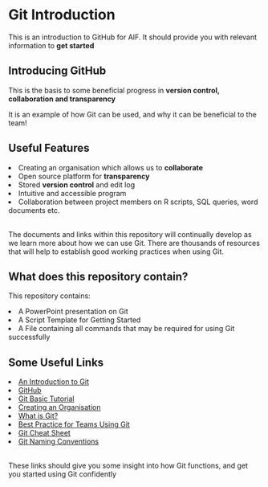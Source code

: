 <!DOCTYPE html>
<html>
<h1>Git Introduction</h1>
<head>
<p>This is an introduction to GitHub for AIF. It should provide you with relevant information to <strong>get started</strong></p>
</head>
<body>
<h2>Introducing GitHub</h2>
<p>This is the basis to some beneficial progress in <strong>version control, collaboration and transparency</strong></p>
<p>It is an example of how Git can be used, and why it can be beneficial to the team!</p>
<h2>Useful Features</h2>
  <li>Creating an organisation which allows us to <strong>collaborate</strong></li>
  <li>Open source platform for <strong>transparency</strong></li>
  <li>Stored <strong>version control</strong> and edit log</li>
<li>Intuitive and accessible program</li>
<li>Collaboration between project members on R scripts, SQL queries, word documents etc.</li>
<br>
<p>The documents and links within this repository will continually develop as we learn more about how we can use Git. There are thousands of resources that will help to establish good working practices when using Git.</p>
<h2>What does this repository contain?</h2>
<p>This repository contains:</p> 
<li>A PowerPoint presentation on Git</li>
<li>A Script Template for Getting Started</li> 
<li>A File containing all commands that may be required for using Git successfully</li>
<h2>Some Useful Links</h2>
<li> <a href="https://www.freecodecamp.org/news/what-is-git-and-how-to-use-it-c341b049ae61/" target="_blank">An Introduction to Git</a></li>
<li><a href="https://github.com/" target="_blank">GitHub</a></li>
<li><a href="https://www.w3schools.com/git/default.asp" target="_blank">Git Basic Tutorial</a></li>
<li><a href="https://docs.github.com/en/organizations" target="_blank"> Creating an Organisation</a></li>
<li><a href="https://www.git-scm.com/book/en/v2/Getting-Started-What-is-Git%3F" target="_blank">What is Git?</a></li>
<li><a href="https://opensource.com/article/20/7/git-best-practices#:~:text=6%20best%20practices%20for%20teams%20using%20Git%201,executable%20print%20the%20tag%20...%207%20Conclusion%20" target="_blank">Best Practice for Teams Using Git</a></li>
<li><a href="https://about.gitlab.com/images/press/git-cheat-sheet.pdf" target="_blank">Git Cheat Sheet</a></li>
<li><a href="https://codingsight.com/git-branching-naming-convention-best-practices/#:~:text=Git%20Branching%20Naming%20Convention%201%201.%20Start%20branch,Avoid%20long%20descriptive%20names%20for%20long-lived%20branches%20" target="_blank">Git Naming Conventions</a></li>
<br>
<p>These links should give you some insight into how Git functions, and get you started using Git confidently<p>
</body>
</html>

